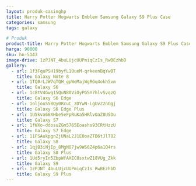 ```yaml
---
layout: produk-casinghp
title: Harry Potter Hogwarts Emblem Samsung Galaxy S9 Plus Case
categories: samsung
tags: galaxy

# Produk
product-title: Harry Potter Hogwarts Emblem Samsung Galaxy S9 Plus Case
harga: 90000
sku: hn-5143
image-drive: 1zPJNT_4buLUjcUUPmiqCzIs_RwBEzhbD
gallery:
  - url: 1f3FquPSH19byfL1OueM-qrkeenBqYwBT
    title: Galaxy Note 8
  - url: 1TQ0rLJW7qTQH_gpWeMajWgRGq4okh5vm
    title: Galaxy S6
  - url: 1c8tV4Gwg15QuN80ViOyPGSY7hlvSvqzQ
    title: Galaxy S6 Edge
  - url: 1oljou558Qy0RcuC_zDYwN-LgUvZ2nOgj
    title: Galaxy S6 Edge Plus
  - url: 1U5kva66XHbe5eFpRuKa5HRlvOaZ8U5Du
    title: Galaxy S7
  - url: 1fWXo-ddosuZGm5765Eoashs93CRtHzzU
    title: Galaxy S7 Edge
  - url: 11FSAukpgnZjUNaL2J1E0oaZTB6tJlTO2
    title: Galaxy S8
  - url: 1qjB3iNjIp_8MgNO7jw9WS6Z4p6a1Q4rs
    title: Galaxy S8 Plus
  - url: 1Ud5ryIn5ZbpWfAXEC0sxtwZ18VUg_Zkk
    title: Galaxy S9
  - url: 1zPJNT_4buLUjcUUPmiqCzIs_RwBEzhbD
    title: Galaxy S9 Plus
---
```

